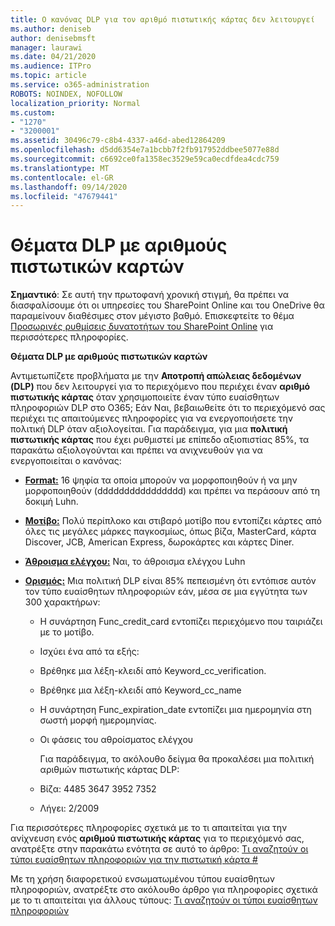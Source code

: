 ```yaml
---
title: Ο κανόνας DLP για τον αριθμό πιστωτικής κάρτας δεν λειτουργεί
ms.author: deniseb
author: denisebmsft
manager: laurawi
ms.date: 04/21/2020
ms.audience: ITPro
ms.topic: article
ms.service: o365-administration
ROBOTS: NOINDEX, NOFOLLOW
localization_priority: Normal
ms.custom:
- "1270"
- "3200001"
ms.assetid: 30496c79-c8b4-4337-a46d-abed12864209
ms.openlocfilehash: d5dd6354e7a1bcbb7f2fb917952ddbee5077e88d
ms.sourcegitcommit: c6692ce0fa1358ec3529e59ca0ecdfdea4cdc759
ms.translationtype: MT
ms.contentlocale: el-GR
ms.lasthandoff: 09/14/2020
ms.locfileid: "47679441"
---
```

# <a name="dlp-issues-with-credit-card-numbers"></a>Θέματα DLP με αριθμούς πιστωτικών καρτών

**Σημαντικό**: Σε αυτή την πρωτοφανή χρονική στιγμή, θα πρέπει να διασφαλίσουμε ότι οι υπηρεσίες του SharePoint Online και του OneDrive θα παραμείνουν διαθέσιμες στον μέγιστο βαθμό. Επισκεφτείτε το θέμα [Προσωρινές ρυθμίσεις δυνατοτήτων του SharePoint Online](https://aka.ms/ODSPAdjustments) για περισσότερες πληροφορίες.

**Θέματα DLP με αριθμούς πιστωτικών καρτών**

Αντιμετωπίζετε προβλήματα με την **Αποτροπή απώλειας δεδομένων (DLP)** που δεν λειτουργεί για το περιεχόμενο που περιέχει έναν **αριθμό πιστωτικής κάρτας** όταν χρησιμοποιείτε έναν τύπο ευαίσθητων πληροφοριών DLP στο O365; Εάν Ναι, βεβαιωθείτε ότι το περιεχόμενό σας περιέχει τις απαιτούμενες πληροφορίες για να ενεργοποιήσετε την πολιτική DLP όταν αξιολογείται. Για παράδειγμα, για μια **πολιτική πιστωτικής κάρτας** που έχει ρυθμιστεί με επίπεδο αξιοπιστίας 85%, τα παρακάτω αξιολογούνται και πρέπει να ανιχνευθούν για να ενεργοποιείται ο κανόνας:
  
- **[Format:](https://docs.microsoft.com/microsoft-365/compliance/sensitive-information-type-entity-definitions#format-19)** 16 ψηφία τα οποία μπορούν να μορφοποιηθούν ή να μην μορφοποιηθούν (dddddddddddddddd) και πρέπει να περάσουν από τη δοκιμή Luhn.

- **[Μοτίβο:](https://docs.microsoft.com/microsoft-365/compliance/sensitive-information-type-entity-definitions#pattern-19)** Πολύ περίπλοκο και στιβαρό μοτίβο που εντοπίζει κάρτες από όλες τις μεγάλες μάρκες παγκοσμίως, όπως βίζα, MasterCard, κάρτα Discover, JCB, American Express, δωροκάρτες και κάρτες Diner.

- **[Άθροισμα ελέγχου:](https://docs.microsoft.com/microsoft-365/compliance/sensitive-information-type-entity-definitions#checksum-19)** Ναι, το άθροισμα ελέγχου Luhn

- **[Ορισμός:](https://docs.microsoft.com/microsoft-365/compliance/sensitive-information-type-entity-definitions#definition-19)** Μια πολιτική DLP είναι 85% πεπεισμένη ότι εντόπισε αυτόν τον τύπο ευαίσθητων πληροφοριών εάν, μέσα σε μια εγγύτητα των 300 χαρακτήρων:

  - Η συνάρτηση Func_credit_card εντοπίζει περιεχόμενο που ταιριάζει με το μοτίβο.

  - Ισχύει ένα από τα εξής:

  - Βρέθηκε μια λέξη-κλειδί από Keyword_cc_verification.

  - Βρέθηκε μια λέξη-κλειδί από Keyword_cc_name

  - Η συνάρτηση Func_expiration_date εντοπίζει μια ημερομηνία στη σωστή μορφή ημερομηνίας.

  - Οι φάσεις του αθροίσματος ελέγχου

    Για παράδειγμα, το ακόλουθο δείγμα θα προκαλέσει μια πολιτική αριθμών πιστωτικής κάρτας DLP:

  - Βίζα: 4485 3647 3952 7352
  
  - Λήγει: 2/2009

Για περισσότερες πληροφορίες σχετικά με το τι απαιτείται για την ανίχνευση ενός **αριθμού πιστωτικής κάρτας** για το περιεχόμενό σας, ανατρέξτε στην παρακάτω ενότητα σε αυτό το άρθρο: [Τι αναζητούν οι τύποι ευαίσθητων πληροφοριών για την πιστωτική κάρτα #](https://docs.microsoft.com/microsoft-365/compliance/sensitive-information-type-entity-definitions#credit-card-number)
  
Με τη χρήση διαφορετικού ενσωματωμένου τύπου ευαίσθητων πληροφοριών, ανατρέξτε στο ακόλουθο άρθρο για πληροφορίες σχετικά με το τι απαιτείται για άλλους τύπους: [Τι αναζητούν οι τύποι ευαίσθητων πληροφοριών](https://docs.microsoft.com/microsoft-365/compliance/sensitive-information-type-entity-definitions)
  